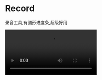 # Record
录音工具,有圆形进度条,超级好用

![image](https://github.com/p564825336/MyBatisPageHelper/blob/master/demo.wmv)
